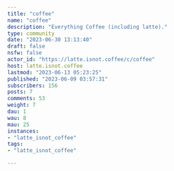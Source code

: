 ```yaml
---
title: "coffee" 
name: "coffee"
description: "Everything Coffee (including latte)."
type: community
date: "2023-06-30 13:13:40"
draft: false
nsfw: false
actor_id: "https://latte.isnot.coffee/c/coffee"
host: latte.isnot.coffee
lastmod: "2023-06-13 05:23:25"
published: "2023-06-09 03:57:31"
subscribers: 156
posts: 7
comments: 53
weight: 7
dau: 1
wau: 8
mau: 25
instances:
- "latte_isnot_coffee"
tags: 
- "latte_isnot_coffee"

---
```

